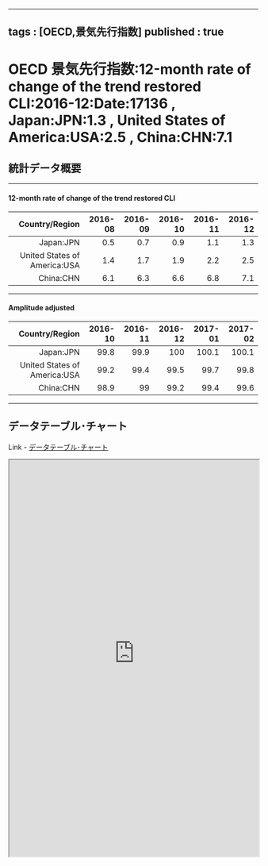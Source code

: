 
--- 
tags : [OECD,景気先行指数] 
published : true
---
# OECD 景気先行指数:12-month rate of change of the trend restored CLI:2016-12:Date:17136 , Japan:JPN:1.3 , United States of America:USA:2.5 , China:CHN:7.1
## 統計データ概要

***

#### 12-month rate of change of the trend restored CLI



|               Country/Region| 2016-08| 2016-09| 2016-10| 2016-11| 2016-12|
|----------------------------:|-------:|-------:|-------:|-------:|-------:|
|                    Japan:JPN|     0.5|     0.7|     0.9|     1.1|     1.3|
| United States of America:USA|     1.4|     1.7|     1.9|     2.2|     2.5|
|                    China:CHN|     6.1|     6.3|     6.6|     6.8|     7.1|




***

#### Amplitude adjusted




|               Country/Region| 2016-10| 2016-11| 2016-12| 2017-01| 2017-02|
|----------------------------:|-------:|-------:|-------:|-------:|-------:|
|                    Japan:JPN|    99.8|    99.9|     100|   100.1|   100.1|
| United States of America:USA|    99.2|    99.4|    99.5|    99.7|    99.8|
|                    China:CHN|    98.9|      99|    99.2|    99.4|    99.6|



***
	
## データテーブル･チャート
Link - [データテーブル･チャート](http://knowledgevault.saecanet.com/charts/am-consulting.co.jp-OECD-CompositeLeadingIndicators.html)
<iframe src="http://knowledgevault.saecanet.com/charts/am-consulting.co.jp-OECD-CompositeLeadingIndicators.html" width="100%" height="800px"></iframe>
